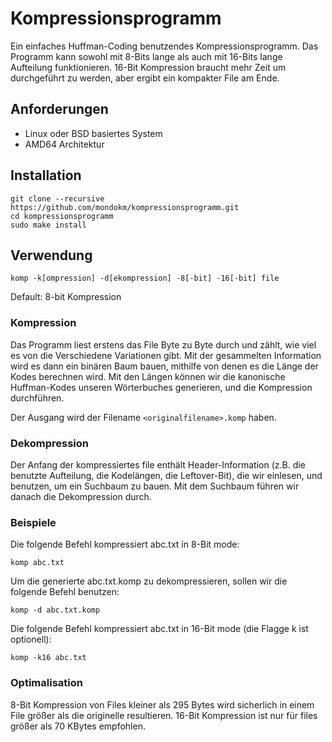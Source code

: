 # Kompressionsprogramm
Ein einfaches Huffman-Coding benutzendes Kompressionsprogramm. Das Programm kann sowohl mit 8-Bits lange als auch mit 16-Bits lange Aufteilung funktionieren. 16-Bit Kompression braucht mehr Zeit um durchgeführt zu werden, aber ergibt ein kompakter File am Ende.

## Anforderungen
* Linux oder BSD basiertes System
* AMD64 Architektur

## Installation

```
git clone --recursive https://github.com/mondokm/kompressionsprogramm.git
cd kompressionsprogramm
sudo make install
```

## Verwendung

```
komp -k[ompression] -d[ekompression] -8[-bit] -16[-bit] file
```
Default: 8-bit Kompression

### Kompression

Das Programm liest erstens das File Byte zu Byte durch und zählt, wie viel es von die Verschiedene Variationen gibt. Mit der gesammelten Information wird es dann ein binären Baum bauen, mithilfe von denen es die Länge der Kodes berechnen wird. Mit den Längen können wir die kanonische Huffman-Kodes unseren Wörterbuches generieren, und die Kompression durchführen.

Der Ausgang wird der Filename `<originalfilename>.komp` haben.

### Dekompression

Der Anfang der kompressiertes file enthält Header-Information (z.B. die benutzte Aufteilung, die Kodelängen, die Leftover-Bit), die wir einlesen, und benutzen, um ein Suchbaum zu bauen. Mit dem Suchbaum führen wir danach die Dekompression durch.

### Beispiele

Die folgende Befehl kompressiert abc.txt in 8-Bit mode:
```
komp abc.txt
```

Um die generierte abc.txt.komp zu dekompressieren, sollen wir die folgende Befehl benutzen:
```
komp -d abc.txt.komp
```

Die folgende Befehl kompressiert abc.txt in 16-Bit mode (die Flagge k ist optionell):
```
komp -k16 abc.txt
```

### Optimalisation

8-Bit Kompression von Files kleiner als 295 Bytes wird sicherlich in einem File größer als die originelle resultieren. 16-Bit Kompression ist nur für files größer als 70 KBytes empfohlen.